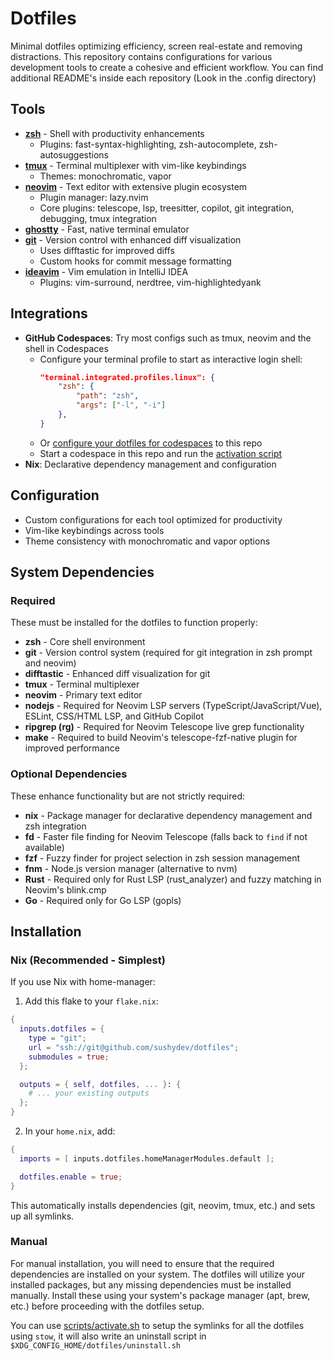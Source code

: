 # Dotfiles

Minimal dotfiles optimizing efficiency, screen real-estate and removing distractions. This repository contains configurations for various development tools to create a cohesive and efficient workflow. You can find additional README's inside each repository (Look in the .config directory)

## Tools

- **[zsh](https://github.com/zsh-users/zsh)** - Shell with productivity enhancements
  - Plugins: fast-syntax-highlighting, zsh-autocomplete, zsh-autosuggestions
- **[tmux](https://github.com/tmux/tmux)** - Terminal multiplexer with vim-like keybindings
  - Themes: monochromatic, vapor
- **[neovim](https://neovim.io)** - Text editor with extensive plugin ecosystem
  - Plugin manager: lazy.nvim
  - Core plugins: telescope, lsp, treesitter, copilot, git integration, debugging, tmux integration
- **[ghostty](https://ghostty.org/)** - Fast, native terminal emulator
- **[git](https://git-scm.com/)** - Version control with enhanced diff visualization
  - Uses difftastic for improved diffs
  - Custom hooks for commit message formatting
- **[ideavim](https://github.com/JetBrains/ideavim)** - Vim emulation in IntelliJ IDEA
  - Plugins: vim-surround, nerdtree, vim-highlightedyank

## Integrations

- **GitHub Codespaces**: Try most configs such as tmux, neovim and the shell in Codespaces
  - Configure your terminal profile to start as interactive login shell:
    ```json
    "terminal.integrated.profiles.linux": {
        "zsh": {
            "path": "zsh",
            "args": ["-l", "-i"]
        },
    }
    ```
  - Or [configure your dotfiles for codespaces](https://github.com/settings/codespaces) to this repo
  - Start a codespace in this repo and run the [activation script](scripts/activate.sh)
- **Nix**: Declarative dependency management and configuration

## Configuration

- Custom configurations for each tool optimized for productivity
- Vim-like keybindings across tools
- Theme consistency with monochromatic and vapor options

## System Dependencies

### Required

These must be installed for the dotfiles to function properly:

- **zsh** - Core shell environment
- **git** - Version control system (required for git integration in zsh prompt and neovim)
- **difftastic** - Enhanced diff visualization for git
- **tmux** - Terminal multiplexer
- **neovim** - Primary text editor
- **nodejs** - Required for Neovim LSP servers (TypeScript/JavaScript/Vue), ESLint, CSS/HTML LSP, and GitHub Copilot
- **ripgrep (rg)** - Required for Neovim Telescope live grep functionality
- **make** - Required to build Neovim's telescope-fzf-native plugin for improved performance

### Optional Dependencies

These enhance functionality but are not strictly required:

- **nix** - Package manager for declarative dependency management and zsh integration
- **fd** - Faster file finding for Neovim Telescope (falls back to `find` if not available)
- **fzf** - Fuzzy finder for project selection in zsh session management
- **fnm** - Node.js version manager (alternative to nvm)
- **Rust** - Required only for Rust LSP (rust_analyzer) and fuzzy matching in Neovim's blink.cmp
- **Go** - Required only for Go LSP (gopls)

## Installation

### Nix (Recommended - Simplest)
If you use Nix with home-manager:

1. Add this flake to your `flake.nix`:
```nix
{
  inputs.dotfiles = {
    type = "git";
    url = "ssh://git@github.com/sushydev/dotfiles";
    submodules = true;
  };

  outputs = { self, dotfiles, ... }: {
    # ... your existing outputs
  };
}
```

2. In your `home.nix`, add:
```nix
{
  imports = [ inputs.dotfiles.homeManagerModules.default ];

  dotfiles.enable = true;
}
```

This automatically installs dependencies (git, neovim, tmux, etc.) and sets up all symlinks.

### Manual
For manual installation, you will need to ensure that the required dependencies are installed on your system. The dotfiles will utilize your installed packages, but any missing dependencies must be installed manually.
Install these using your system's package manager (apt, brew, etc.) before proceeding with the dotfiles setup.

You can use [scripts/activate.sh](scripts/activate.sh) to setup the symlinks for all the dotfiles using `stow`,
it will also write an uninstall script in `$XDG_CONFIG_HOME/dotfiles/uninstall.sh`
